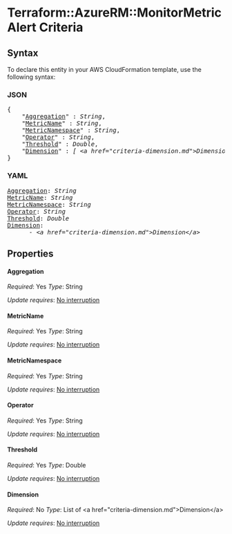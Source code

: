 # Terraform::AzureRM::MonitorMetricAlert Criteria

## Syntax

To declare this entity in your AWS CloudFormation template, use the following syntax:

### JSON

<pre>
{
    "<a href="#aggregation" title="Aggregation">Aggregation</a>" : <i>String</i>,
    "<a href="#metricname" title="MetricName">MetricName</a>" : <i>String</i>,
    "<a href="#metricnamespace" title="MetricNamespace">MetricNamespace</a>" : <i>String</i>,
    "<a href="#operator" title="Operator">Operator</a>" : <i>String</i>,
    "<a href="#threshold" title="Threshold">Threshold</a>" : <i>Double</i>,
    "<a href="#dimension" title="Dimension">Dimension</a>" : <i>[ &lt;a href=&#34;criteria-dimension.md&#34;&gt;Dimension&lt;/a&gt;, ... ]</i>
}
</pre>

### YAML

<pre>
<a href="#aggregation" title="Aggregation">Aggregation</a>: <i>String</i>
<a href="#metricname" title="MetricName">MetricName</a>: <i>String</i>
<a href="#metricnamespace" title="MetricNamespace">MetricNamespace</a>: <i>String</i>
<a href="#operator" title="Operator">Operator</a>: <i>String</i>
<a href="#threshold" title="Threshold">Threshold</a>: <i>Double</i>
<a href="#dimension" title="Dimension">Dimension</a>: <i>
      - &lt;a href=&#34;criteria-dimension.md&#34;&gt;Dimension&lt;/a&gt;</i>
</pre>

## Properties

#### Aggregation

_Required_: Yes
_Type_: String

_Update requires_: [No interruption](https://docs.aws.amazon.com/AWSCloudFormation/latest/UserGuide/using-cfn-updating-stacks-update-behaviors.html#update-no-interrupt)

#### MetricName

_Required_: Yes
_Type_: String

_Update requires_: [No interruption](https://docs.aws.amazon.com/AWSCloudFormation/latest/UserGuide/using-cfn-updating-stacks-update-behaviors.html#update-no-interrupt)

#### MetricNamespace

_Required_: Yes
_Type_: String

_Update requires_: [No interruption](https://docs.aws.amazon.com/AWSCloudFormation/latest/UserGuide/using-cfn-updating-stacks-update-behaviors.html#update-no-interrupt)

#### Operator

_Required_: Yes
_Type_: String

_Update requires_: [No interruption](https://docs.aws.amazon.com/AWSCloudFormation/latest/UserGuide/using-cfn-updating-stacks-update-behaviors.html#update-no-interrupt)

#### Threshold

_Required_: Yes
_Type_: Double

_Update requires_: [No interruption](https://docs.aws.amazon.com/AWSCloudFormation/latest/UserGuide/using-cfn-updating-stacks-update-behaviors.html#update-no-interrupt)

#### Dimension

_Required_: No
_Type_: List of &lt;a href=&#34;criteria-dimension.md&#34;&gt;Dimension&lt;/a&gt;

_Update requires_: [No interruption](https://docs.aws.amazon.com/AWSCloudFormation/latest/UserGuide/using-cfn-updating-stacks-update-behaviors.html#update-no-interrupt)

